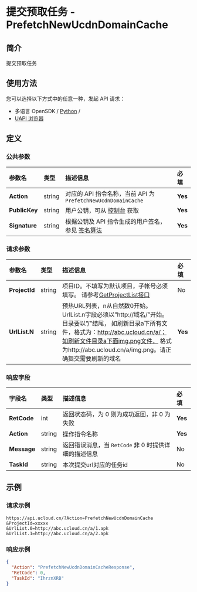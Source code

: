 # 提交预取任务 - PrefetchNewUcdnDomainCache

## 简介

提交预取任务






## 使用方法

您可以选择以下方式中的任意一种，发起 API 请求：
- 多语言 OpenSDK / [Python](https://github.com/ucloud/ucloud-sdk-python3) /
- [UAPI 浏览器](https://console.ucloud.cn/uapi/detail?id=PrefetchNewUcdnDomainCache)


## 定义

### 公共参数

| 参数名 | 类型 | 描述信息 | 必填 |
|:---|:---|:---|:---|
| **Action**     | string  | 对应的 API 指令名称，当前 API 为 `PrefetchNewUcdnDomainCache`                        | **Yes** |
| **PublicKey**  | string  | 用户公钥，可从 [控制台](https://console.ucloud.cn/uapi/apikey) 获取                                             | **Yes** |
| **Signature**  | string  | 根据公钥及 API 指令生成的用户签名，参见 [签名算法](api/summary/signature.md)  | **Yes** |

### 请求参数

| 参数名 | 类型 | 描述信息 | 必填 |
|:---|:---|:---|:---|
| **ProjectId** | string | 项目ID。不填写为默认项目，子帐号必须填写。 请参考[GetProjectList接口](api/summary/get_project_list) |No|
| **UrlList.N** | string | 预热URL列表，n从自然数0开始。UrlList.n字段必须以”http://域名/”开始。目录要以”/”结尾， 如刷新目录a下所有文件，格式为：http://abc.ucloud.cn/a/；如刷新文件目录a下面img.png文件， 格式为http://abc.ucloud.cn/a/img.png。请正确提交需要刷新的域名 |**Yes**|

### 响应字段

| 字段名 | 类型 | 描述信息 | 必填 |
|:---|:---|:---|:---|
| **RetCode** | int | 返回状态码，为 0 则为成功返回，非 0 为失败 |**Yes**|
| **Action** | string | 操作指令名称 |**Yes**|
| **Message** | string | 返回错误消息，当 `RetCode` 非 0 时提供详细的描述信息 |No|
| **TaskId** | string | 本次提交url对应的任务id |No|




## 示例

### 请求示例
    
```
https://api.ucloud.cn/?Action=PrefetchNewUcdnDomainCache
&ProjectId=xxxxx
&UrlList.0=http://abc.ucloud.cn/a/1.apk
&UrlList.1=http://abc.ucloud.cn/a/2.apk
```

### 响应示例
    
```json
{
  "Action": "PrefetchNewUcdnDomainCacheResponse",
  "RetCode": 0,
  "TaskId": "IhrznXRB"
}
```





